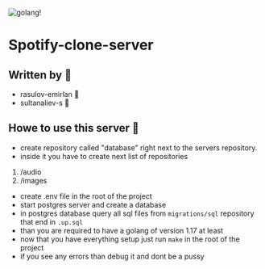![golang!](https://upload.wikimedia.org/wikipedia/commons/thumb/0/05/Go_Logo_Blue.svg/215px-Go_Logo_Blue.svg.png "go")
# Spotify-clone-server
## Written by 💪
- rasulov-emirlan 💅
- sultanaliev-s 🧠
## Howe to use this server 🤷
- create repository called "database" right next to the servers repository.
- inside it you have to create next list of repositories
1. /audio
2. /images
- create .env file in the root of the project
- start postgres server and create a database
- in postgres database query all sql files from `migrations/sql` repository that end in `.up.sql`
- than you are required to have a golang of version 1.17 at least
- now that you have everything setup just run `make`
in the root of the project
- if you see any errors than debug it and dont be a pussy
